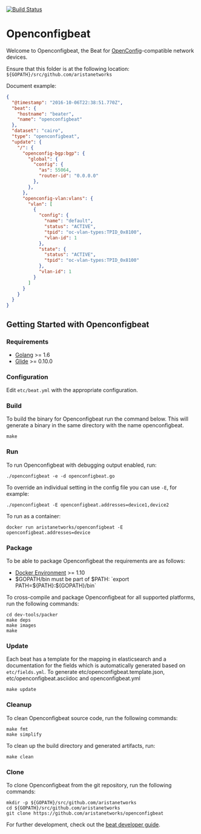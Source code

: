 [![Build Status](https://travis-ci.com/aristanetworks/openconfigbeat.svg?token=4pFw4pt39z2iokPtps7U&branch=master)](https://travis-ci.com/aristanetworks/openconfigbeat)

# Openconfigbeat

Welcome to Openconfigbeat, the Beat for [OpenConfig](http://openconfig.net)-compatible network devices.

Ensure that this folder is at the following location:
`${GOPATH}/src/github.com/aristanetworks`

Document example:

```json
{
  "@timestamp": "2016-10-06T22:38:51.770Z",
  "beat": {
    "hostname": "beater",
    "name": "openconfigbeat"
  },
  "dataset": "cairo",
  "type": "openconfigbeat",
  "update": {
    "/": {
      "openconfig-bgp:bgp": {
        "global": {
          "config": {
            "as": 55064,
            "router-id": "0.0.0.0"
          },
        },
      },
      "openconfig-vlan:vlans": {
        "vlan": [
          {
            "config": {
              "name": "default",
              "status": "ACTIVE",
              "tpid": "oc-vlan-types:TPID_0x8100",
              "vlan-id": 1
            },
            "state": {
              "status": "ACTIVE",
              "tpid": "oc-vlan-types:TPID_0x8100"
            },
            "vlan-id": 1
          }
        ]
      }
    }
  }
}
```

## Getting Started with Openconfigbeat

### Requirements

* [Golang](https://golang.org/dl/) >= 1.6
* [Glide](https://github.com/Masterminds/glide) >= 0.10.0

### Configuration
Edit `etc/beat.yml` with the appropriate configuration.

### Build

To build the binary for Openconfigbeat run the command below. This will generate a binary
in the same directory with the name openconfigbeat.

```
make
```


### Run

To run Openconfigbeat with debugging output enabled, run:

```
./openconfigbeat -e -d openconfigbeat.go
```

To override an individual setting in the config file you can use `-E`, for example:
```
./openconfigbeat -E openconfigbeat.addresses=device1,device2
```

To run as a container:

```
docker run aristanetworks/openconfigbeat -E openconfigbeat.addresses=device
```

### Package

To be able to package Openconfigbeat the requirements are as follows:

 * [Docker Environment](https://docs.docker.com/engine/installation/) >= 1.10
 * $GOPATH/bin must be part of $PATH: `export PATH=${PATH}:${GOPATH}/bin`

To cross-compile and package Openconfigbeat for all supported platforms, run the following commands:

```
cd dev-tools/packer
make deps
make images
make
```

### Update

Each beat has a template for the mapping in elasticsearch and a documentation for the fields
which is automatically generated based on `etc/fields.yml`.
To generate etc/openconfigbeat.template.json, etc/openconfigbeat.asciidoc and openconfigbeat.yml

```
make update
```


### Cleanup

To clean  Openconfigbeat source code, run the following commands:

```
make fmt
make simplify
```

To clean up the build directory and generated artifacts, run:

```
make clean
```


### Clone

To clone Openconfigbeat from the git repository, run the following commands:

```
mkdir -p ${GOPATH}/src/github.com/aristanetworks
cd ${GOPATH}/src/github.com/aristanetworks
git clone https://github.com/aristanetworks/openconfigbeat
```


For further development, check out the [beat developer guide](https://www.elastic.co/guide/en/beats/libbeat/current/new-beat.html).
